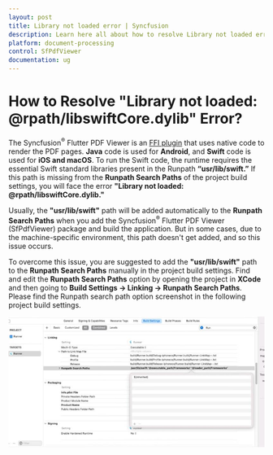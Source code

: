 ```yaml
---
layout: post
title: Library not loaded error | Syncfusion
description: Learn here all about how to resolve Library not loaded error faced when using Syncfusion® Flutter PDF Viewer (SfPdfViewer) widget.
platform: document-processing
control: SfPdfViewer
documentation: ug
---
```


# How to Resolve "Library not loaded: @rpath/libswiftCore.dylib" Error?

The Syncfusion<sup>&reg;</sup> Flutter PDF Viewer is an [FFI plugin](https://docs.flutter.dev/packages-and-plugins/developing-packages#types) that uses native code to render the PDF pages. **Java** code is used for **Android**, and **Swift** code is used for **iOS and macOS**. To run the Swift code, the runtime requires the essential Swift standard libraries present in the Runpath **“usr/lib/swift.”** If this path is missing from the **Runpath Search Paths** of the project build settings, you will face the error **"Library not loaded: @rpath/libswiftCore.dylib."**
 
Usually, the **"usr/lib/swift"** path will be added automatically to the **Runpath Search Paths** when you add the Syncfusion<sup>&reg;</sup> Flutter PDF Viewer (SfPdfViewer) package and build the application. But in some cases, due to the machine-specific environment, this path doesn't get added, and so this issue occurs.
 
To overcome this issue, you are suggested to add the **"usr/lib/swift"** path to the **Runpath Search Paths** manually in the project build settings. Find and edit the **Runpath Search Paths** option by opening the project in **XCode** and then going to **Build Settings -> Linking -> Runpath Search Paths**. Please find the Runpath search path option screenshot in the following project build settings.

![XCode Runpath Search Paths](images/xcode-runpath-search-paths.jpg)
